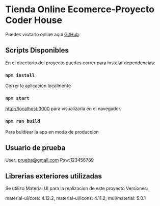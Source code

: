 # Tienda Online Ecomerce-Proyecto Coder House

Puedes visitarlo online aqui [GitHub](https://github.com/tomaslanterna/tiendaonline).

## Scripts Disponibles

En el directorio del proyecto puedes correr para instalar dependencias:

### `npm install`

Correr la aplicacion localmente

### `npm start`

[http://localhost:3000](http://localhost:3000) para visualizarla en el navegador.

### `npm run build`

Para buldiear la app en modo de produccion

## Usuario de prueba

User: prueba@gmail.com
Psw:123456789

## Librerias exteriores utilizadas

Se utilizo Material UI para la realizacion de este proyecto
Versiones:

material-ui/core: 4.12.2,
material-ui/icons: 4.11.2,
mui/material: 5.0.1